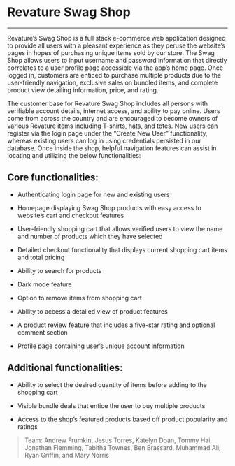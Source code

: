 # Revature Swag Shop 

_____________________________________________________________________________________ 

Revature’s Swag Shop is a full stack e-commerce web application designed to provide all users with a pleasant experience as they peruse the website’s pages in hopes of purchasing unique items sold by our store. The Swag Shop allows users to input username and password information that directly correlates to a user profile page accessible via the app’s home page. Once logged in, customers are enticed to purchase multiple products due to the user-friendly navigation, exclusive sales on bundled items, and complete product view detailing information, price, and rating.  

The customer base for Revature Swag Shop includes all persons with verifiable account details, internet access, and ability to pay online. Users come from across the country and are encouraged to become owners of various Revature items including T-shirts, hats, and totes. New users can register via the login page under the “Create New User” functionality, whereas existing users can log in using credentials persisted in our database. Once inside the shop, helpful navigation features can assist in locating and utilizing the below functionalities:  

 

## Core functionalities: 

- Authenticating login page for new and existing users  

- Homepage displaying Swag Shop products with easy access to website’s cart and checkout features 

- User-friendly shopping cart that allows verified users to view the name and number of products which they have selected 

- Detailed checkout functionality that displays current shopping cart items and total pricing 

- Ability to search for products  

- Dark mode feature 

- Option to remove items from shopping cart 

- Ability to access a detailed view of product features 

- A product review feature that includes a five-star rating and optional comment section 

- Profile page containing user’s unique account information 

## Additional functionalities: 

- Ability to select the desired quantity of items before adding to the shopping cart 

- Visible bundle deals that entice the user to buy multiple products  

- Access to the shop’s featured products based off product popularity and ratings 

 

 

 

> Team: Andrew Frumkin, Jesus Torres, Katelyn Doan, Tommy Hai, Jonathan Flemming, Tabitha Townes, Ben Brassard, Muhammad Ali, Ryan Griffin, and Mary Norris 
